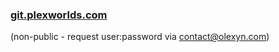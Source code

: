### [git.plexworlds.com](https://www.git.plexworlds.com)

(non-public - request user:password via contact@olexyn.com)
